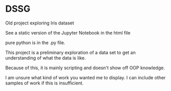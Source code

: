 # DSSG
Old project exploring Iris dataset

See a static version of the Jupyter Notebook in the html file

pure python is in the .py file.

This project is a preliminary exploration of a data set to get an understanding of what the data is like.

Because of this, it is mainly scripting and doesn't show off OOP knowledge.

I am unsure what kind of work you wanted me to display. I can include other samples of work if this is insufficient. 
